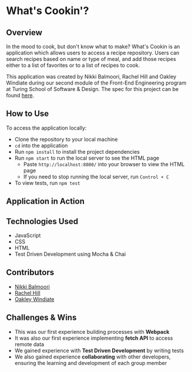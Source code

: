 # What's Cookin'?

## Overview

In the mood to cook, but don't know what to make? What's Cookin is an application which allows users to access a recipe repository. Users can search recipes based on name or type of meal, and add those recipes either to a list of favorites or to a list of recipes to cook.

This application was created by Nikki Balmoori, Rachel Hill and Oakley Windiate during our second module of the Front-End Engineering program at Turing School of Software & Design. The spec for this project can be found [here](https://frontend.turing.edu/projects/whats-cookin-part-one.html).

## How to Use

To access the application locally:
- Clone the repository to your local machine
- `cd` into the application
- Run `npm install` to install the project dependencies
- Run `npm start` to run the local server to see the HTML page
  - Paste `http://localhost:8080/` into your browser to view the HTML page
  - If you need to stop running the local server, run `Control + C`
- To view tests, run `npm test`

## Application in Action

<!-- Insert Pics and Gifs showcasing the application -->

## Technologies Used
- JavaScript
- CSS
- HTML
- Test Driven Development using Mocha & Chai

## Contributors
- [Nikki Balmoori](https://github.com/nbalmoori)
- [Rachel Hill](https://github.com/rachellhill)
- [Oakley Windiate](https://github.com/oakleywindiate)

## Challenges & Wins
- This was our first experience building processes with <b>Webpack</b>
- It was also our first experience implementing <b>fetch API</b> to access remote data
- We gained experience with <b>Test Driven Development</b> by writing tests
- We also gained experience <b>collaborating</b> with other developers, ensuring the learning and development of each group member
